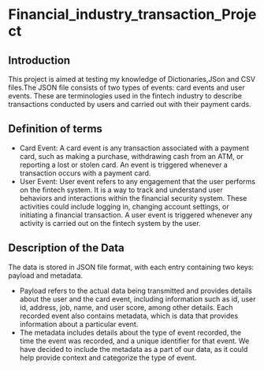 # Financial_industry_transaction_Project
## Introduction
This project is aimed at testing my knowledge of Dictionaries,JSon and CSV files.The JSON file consists of two types of events: card events and user events. These are
terminologies used in the fintech industry to describe transactions conducted by users and
carried out with their payment cards.

## Definition of terms
- Card Event:
A card event is any transaction associated with a payment card, such as making a purchase,
withdrawing cash from an ATM, or reporting a lost or stolen card. An event is triggered
whenever a transaction occurs with a payment card.
- User Event:
User event refers to any engagement that the user performs on the fintech system. It is a way to
track and understand user behaviors and interactions within the financial security system. These
activities could include logging in, changing account settings, or initiating a financial transaction.
A user event is triggered whenever any activity is carried out on the fintech system by the user.

## Description of the Data
The data is stored in JSON file format, with each entry containing two keys: payload and
metadata.
- Payload refers to the actual data being transmitted and provides details about the
user and the card event, including information such as id, user id, address, job, name, and user
score, among other details.
Each recorded event also contains metadata, which is data that provides information about a
particular event. 
- The metadata includes details about the type of event recorded, the time the
event was recorded, and a unique identifier for that event.
We have decided to include the metadata as a part of our data, as it could help provide context
and categorize the type of event.
